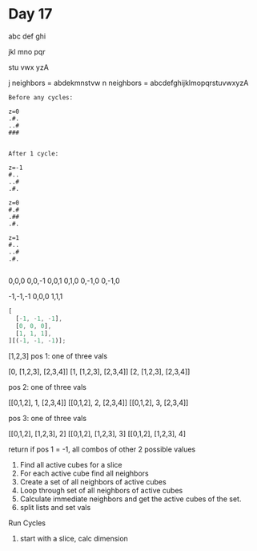 # Day 17

abc
def
ghi

jkl
mno
pqr

stu
vwx
yzA

j neighbors = abdekmnstvw
n neighbors = abcdefghijklmopqrstuvwxyzA

```
Before any cycles:

z=0
.#.
..#
###


After 1 cycle:

z=-1
#..
..#
.#.

z=0
#.#
.##
.#.

z=1
#..
..#
.#.


```

0,0,0
0,0,-1
0,0,1
0,1,0
0,-1,0
0,-1,0

-1,-1,-1
0,0,0
1,1,1

```javascript
[
  [-1, -1, -1],
  [0, 0, 0],
  [1, 1, 1],
][(-1, -1, -1)];
```

[1,2,3]
pos 1: one of three vals

[0, [1,2,3], [2,3,4]]
[1, [1,2,3], [2,3,4]]
[2, [1,2,3], [2,3,4]]

pos 2: one of three vals

[[0,1,2], 1, [2,3,4]]
[[0,1,2], 2, [2,3,4]]
[[0,1,2], 3, [2,3,4]]

pos 3: one of three vals

[[0,1,2], [1,2,3], 2]
[[0,1,2], [1,2,3], 3]
[[0,1,2], [1,2,3], 4]

return if pos 1 = -1, all combos of other 2 possible values

1. Find all active cubes for a slice
2. For each active cube find all neighbors
3. Create a set of all neighbors of active cubes
4. Loop through set of all neighbors of active cubes
5. Calculate immediate neighbors and get the active cubes of the set.
6. split lists and set vals

Run Cycles

1. start with a slice, calc dimension

